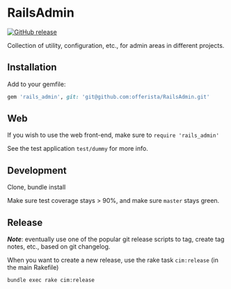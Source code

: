 # RailsAdmin

[![GitHub release](https://img.shields.io/badge/release-0.1.3-blue.png)](https://github.com/offerista/RailsAdmin/releases/tag/0.1.3)

Collection of utility, configuration, etc., for admin areas in different projects.

## Installation

Add to your gemfile:

```ruby
gem 'rails_admin', git: 'git@github.com:offerista/RailsAdmin.git'
```

## Web

If you wish to use the web front-end, make sure to ```require 'rails_admin'```

See the test application ```test/dummy``` for more info.

## Development

Clone, bundle install

Make sure test coverage stays > 90%, and make sure ```master``` stays green.

## Release

___Note___: eventually use one of the popular git release scripts to tag, create tag notes, etc., based on git changelog.

When you want to create a new release, use the rake task ```cim:release``` (in the main Rakefile)

```shell
bundle exec rake cim:release
```
